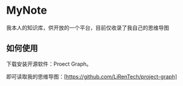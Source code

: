 # MyNote
我本人的知识库，供开放的一个平台，目前仅收录了我自己的思维导图

## 如何使用

下载安装开源软件：Proect Graph。

即可读取我的思维导图：[https://github.com/LiRenTech/project-graph]